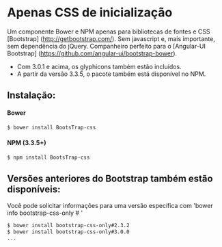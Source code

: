 # Apenas CSS de inicialização

Um componente Bower e NPM apenas para bibliotecas de fontes e CSS [Bootstrap] (http://getbootstrap.com/). Sem javascript e, mais importante, sem dependência do jQuery. Companheiro perfeito para o [Angular-UI Bootstrap] (https://github.com/angular-ui/bootstrap-bower).

- Com 3.0.1 e acima, os glyphicons também estão incluídos.
- A partir da versão 3.3.5, o pacote também está disponível no NPM.
## Instalação:

#### Bower

```bash
$ bower install BootsTrap-css
```

#### NPM (3.3.5+)

```bash
$ npm install BootsTrap-css
```

## Versões anteriores do Bootstrap também estão disponíveis:
Você pode solicitar informações para uma versão específica com 'bower info bootstrap-css-only # <version>'
```bash
$ bower install bootstrap-css-only#2.3.2
$ bower install bootstrap-css-only#3.0.0
...
```


